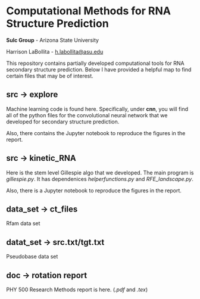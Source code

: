 # Computational Methods for RNA Structure Prediction
**Sulc Group** - Arizona State University 

Harrison LaBollita - h.labollita@asu.edu

This repository contains partially developed computational tools for RNA secondary structure prediction. Below I have provided a helpful map to find certain files that may be of interest.

## src -> explore 
Machine learning code is found here. Specifically, under **cnn**, you will find all of the python files for the convolutional neural network that we developed for secondary structure prediction. 

Also, there contains the Jupyter notebook to reproduce the figures in the report.

## src -> kinetic_RNA 
Here is the stem level Gillespie algo that we developed. The main program is *gillespie.py*. It has dependenices *helperfunctions.py* and *RFE_landscape.py*.

Also, there is a Jupyter notebook to reproduce the figures in the report. 

## data_set -> ct_files 
Rfam data set

## datat_set -> src.txt/tgt.txt
Pseudobase data set

## doc -> rotation report
PHY 500 Research Methods report is here. (*.pdf* and *.tex*)
